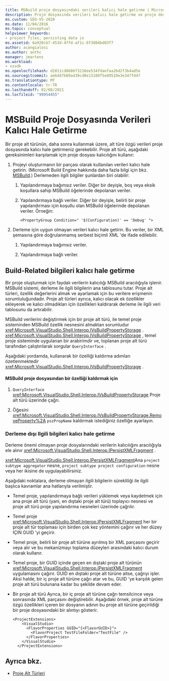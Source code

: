 ```yaml
---
title: MSBuild proje dosyasındaki verileri kalıcı hale getirme | Microsoft Docs
description: Proje dosyasında verileri kalıcı hale getirme ve proje dosyası toplama düzeylerinde verileri sürdürmek için IPersistXMLFragment kullanma hakkında bilgi edinin.
ms.custom: SEO-VS-2020
ms.date: 11/04/2016
ms.topic: conceptual
helpviewer_keywords:
- project files, persisting data in
ms.assetid: 6a920cb7-453d-4ffd-af1c-6f3084bd03f7
author: acangialosi
ms.author: anthc
manager: jmartens
ms.workload:
- vssdk
ms.openlocfilehash: d2011cd8686f3210ee534fdaefaa26d2f3b4ad5e
ms.sourcegitcommit: ae6d47b09a439cd0e13180f5e89510e3e347fd47
ms.translationtype: MT
ms.contentlocale: tr-TR
ms.lasthandoff: 02/08/2021
ms.locfileid: "99954455"
---
```

# <a name="persisting-data-in-the-msbuild-project-file"></a>MSBuild Proje Dosyasında Verileri Kalıcı Hale Getirme
Bir proje alt türünün, daha sonra kullanmak üzere, alt türe özgü verileri proje dosyasında kalıcı hale getirmeniz gerekebilir. Proje alt türü, aşağıdaki gereksinimleri karşılamak için proje dosyası kalıcılığını kullanır:

1. Projeyi oluşturmanın bir parçası olarak kullanılan verileri kalıcı hale getirin. (Microsoft Build Engine hakkında daha fazla bilgi için bkz. [MSBuild](../../msbuild/msbuild.md).) Derlemeden ilgili bilgiler şunlardan biri olabilir:

    1. Yapılandırmaya bağımsız veriler. Diğer bir deyişle, boş veya eksik koşullara sahip MSBuild öğelerinde depolanan veriler.

    2. Yapılandırmaya bağlı veriler. Diğer bir deyişle, belirli bir proje yapılandırması için koşullu olan MSBuild öğelerinde depolanan veriler. Örneğin:

        ```
        <PropertyGroup Condition=" '$(Configuration)' == 'Debug' ">
        ```

2. Derleme için uygun olmayan verileri kalıcı hale getirin. Bu veriler, bir XML şemasına göre doğrulanmamış serbest biçimli XML 'de ifade edilebilir.

    1. Yapılandırmaya bağımsız veriler.

    2. Yapılandırmaya bağlı veriler.

## <a name="persisting-build-related-information"></a>Build-Related bilgileri kalıcı hale getirme
 Bir proje oluşturmak için faydalı verilerin kalıcılığı MSBuild aracılığıyla işlenir. MSBuild sistemi, derleme ile ilgili bilgilerin ana tablosunu tutar. Proje alt türleri, özellik değerlerini almak ve ayarlamak için bu verilere erişmenin sorumluluğundadır. Proje alt türleri ayrıca, kalıcı olacak ek özellikler ekleyerek ve kalıcı olmadıkları için özellikleri kaldırarak derleme ile ilgili veri tablosunu da artırabilir.

 MSBuild verilerini değiştirmek için bir proje alt türü, ile temel proje sisteminden MSBuild özellik nesnesini almaktan sorumludur <xref:Microsoft.VisualStudio.Shell.Interop.IVsBuildPropertyStorage> . <xref:Microsoft.VisualStudio.Shell.Interop.IVsBuildPropertyStorage> , temel proje sisteminde uygulanan bir arabirimdir ve, toplanan proje alt türü tarafından çalıştırılarak sorgular `QueryInterface` .

 Aşağıdaki yordamda, kullanarak bir özelliği kaldırma adımları özetlenmektedir <xref:Microsoft.VisualStudio.Shell.Interop.IVsBuildPropertyStorage> .

#### <a name="to-remove-a-property-from-an-msbuild-project-file"></a>MSBuild proje dosyasından bir özelliği kaldırmak için

1. `QueryInterface` <xref:Microsoft.VisualStudio.Shell.Interop.IVsBuildPropertyStorage> Proje alt türü üzerinde çağrı.

2. Öğesini <xref:Microsoft.VisualStudio.Shell.Interop.IVsBuildPropertyStorage.RemoveProperty%2A> `pszPropName` kaldırmak istediğiniz özelliğe ayarlayın.

### <a name="persisting-non-build-related-information"></a>Derleme dışı Ilgili bilgileri kalıcı hale getirme
 Derleme önemi olmayan proje dosyalarındaki verilerin kalıcılığını aracılığıyla ele alınır <xref:Microsoft.VisualStudio.Shell.Interop.IPersistXMLFragment> .

 <xref:Microsoft.VisualStudio.Shell.Interop.IPersistXMLFragment>Ana `project subtype aggregator` nesne, `project subtype project configuration` nesne veya her ikisine de uygulayabilirsiniz.

 Aşağıdaki noktalara, derleme olmayan ilgili bilgilerin sürekliliği ile ilgili başlıca kavramlar ana hatlarıyla verilmiştir.

- Temel proje, yapılandırmaya bağlı verileri yüklemek veya kaydetmek için ana proje alt türü (yani, en dıştaki proje alt türü) toplayıcı nesnesi ve proje alt türü proje yapılandırma nesneleri üzerinde çağrılır.

- Temel proje <xref:Microsoft.VisualStudio.Shell.Interop.IPersistXMLFragment> her bir proje alt tür toplaması için birden çok kez yöntemini çağırır ve her düzey IÇIN GUID 'yi geçirir.

- Temel proje, belirli bir proje alt türüne ayrılmış bir XML parçasını geçirir veya alır ve bu mekanizmayı toplama düzeyleri arasındaki kalıcı durum olarak kullanır.

- Temel proje, bir GUID içinde geçen en dıştaki proje alt türünün <xref:Microsoft.VisualStudio.Shell.Interop.IPersistXMLFragment> uygulamasını çağırır. GUID en dıştaki proje alt türüne aitse, çağrıyı işler. Aksi halde, bir iç proje alt türüne çağrı atar ve bu, GUID 'ye karşılık gelen proje alt türü bulunana kadar bu şekilde devam eder.

- Bir proje alt türü Ayrıca, bir iç proje alt türüne çağrı temsilcince veya sonrasında XML parçasını değiştirebilir. Aşağıdaki örnek, proje alt türüne özgü özellikleri içeren bir dosyanın adının bu proje alt türüne geçirildiği bir proje dosyasındaki bir alıntıyı gösterir.

    ```
    <ProjectExtensions>
        <VisualStudio>
          <FlavorProperties GUID="{<FlavorGUID>}">
            <FlavorProject TestFileFolder="TestFile" />
          </FlavorProperties>
        </VisualStudio>
      </ProjectExtensions>
    ```

## <a name="see-also"></a>Ayrıca bkz.
- [Proje Alt Türleri](../../extensibility/internals/project-subtypes.md)
